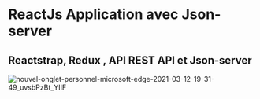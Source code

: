 # ReactJs Application avec Json-server 

## Reactstrap, Redux , API REST API et Json-server

![nouvel-onglet-personnel-microsoft-edge-2021-03-12-19-31-49_uvsbPzBt_YIIF](https://user-images.githubusercontent.com/48087450/110983815-8cfb8d00-836a-11eb-933e-3f607eb14dd2.gif)
